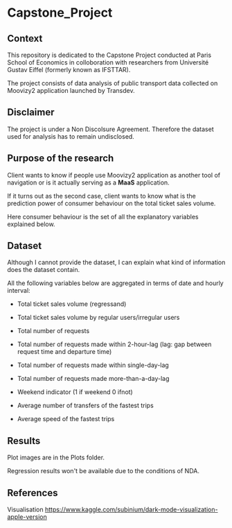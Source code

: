 # Capstone_Project


## Context
This repository is dedicated to the Capstone Project conducted at Paris School of Economics in colloboration with researchers from Université Gustav Eiffel (formerly known as IFSTTAR).

The project consists of data analysis of public transport data collected on Moovizy2 application launched by Transdev.

## Disclaimer
The project is under a Non Discolsure Agreement. Therefore the dataset used for analysis has to remain undisclosed.

## Purpose of the research

Client wants to know if people use Moovizy2 application as another tool of navigation or is it actually serving as a **MaaS** application.

If it turns out as the second case, client wants to know what is the prediction power of consumer behaviour on the total ticket sales volume.

Here consumer behaviour is the set of all the explanatory variables explained below.

## Dataset

Although I cannot provide the dataset, I can explain what kind of information does the dataset contain.

All the following variables below are aggregated in terms of date and hourly interval:

- Total ticket sales volume (regressand)

- Total ticket sales volume by regular users/irregular users
- Total number of requests
- Total number of requests made within 2-hour-lag (lag: gap between request time and departure time)
- Total number of requests made within single-day-lag
- Total number of requests made more-than-a-day-lag
- Weekend indicator (1 if weekend 0 ifnot)
- Average number of transfers of the fastest trips
- Average speed of the fastest trips

## Results

Plot images are in the Plots folder.

Regression results won't be available due to the conditions of NDA.

## References

Visualisation
https://www.kaggle.com/subinium/dark-mode-visualization-apple-version
